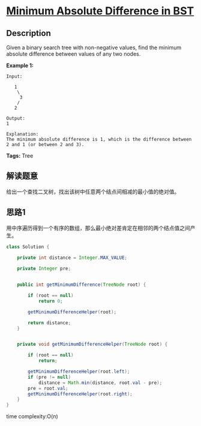 # [Minimum Absolute Difference in BST][title]

## Description

Given a binary search tree with non-negative values, find the minimum absolute difference between values of any two nodes.

**Example 1:**

```
Input:

   1
    \
     3
    /
   2

Output:
1

Explanation:
The minimum absolute difference is 1, which is the difference between 2 and 1 (or between 2 and 3).
```

**Tags:** Tree

## 解读题意
给出一个查找二叉树，找出该树中任意两个结点间相减的最小值的绝对值。

## 思路1 
用中序遍历得到一个有序的数组，那么最小绝对差肯定在相邻的两个结点值之间产生。

```java
class Solution {
    
    private int distance = Integer.MAX_VALUE;

    private Integer pre;


    public int getMinimumDifference(TreeNode root) {

        if (root == null)
            return 0;

        getMinimumDifferenceHelper(root);

        return distance;
    }


    private void getMinimumDifferenceHelper(TreeNode root) {

        if (root == null)
            return;

        getMinimumDifferenceHelper(root.left);
        if (pre != null)
            distance = Math.min(distance, root.val - pre);
        pre = root.val;
        getMinimumDifferenceHelper(root.right);
    }
}
```
time complexity:O(n)


[title]: https://leetcode.com/problems/minimum-absolute-difference-in-bst/description/